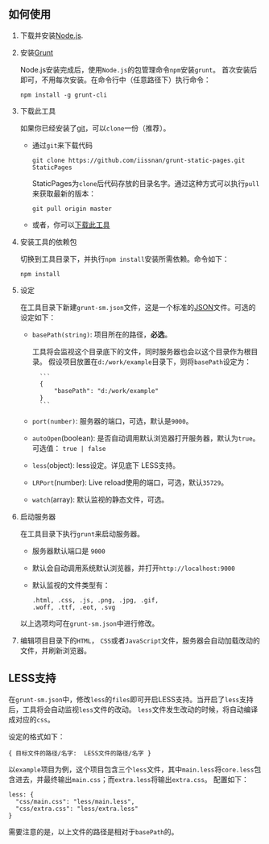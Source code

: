 ## 如何使用

1. 下载并安装[Node.js](http://nodejs.org/download/).
2. 安装[Grunt](http://gruntjs.com/)

    Node.js安装完成后，使用`Node.js`的包管理命令`npm`安装`grunt`。
    首次安装后即可，不用每次安装。在命令行中（任意路径下）执行命令：

    ```
    npm install -g grunt-cli
    ```

3. 下载此工具

    如果你已经安装了[git](http://git-scm.com/)，可以`clone`一份（推荐）。

    * 通过`git`来下载代码

        ```
        git clone https://github.com/iissnan/grunt-static-pages.git StaticPages
        ```

        StaticPages为`clone`后代码存放的目录名字。通过这种方式可以执行`pull`来获取最新的版本：

        ```
        git pull origin master
        ```

    * 或者，你可以[下载此工具](https://github.com/iissnan/grunt-static-pages/archive/master.zip)

4. 安装工具的依赖包

    切换到工具目录下，并执行`npm install`安装所需依赖。命令如下：

    ```
    npm install
    ```

5. 设定

    在工具目录下新建`grunt-sm.json`文件，这是一个标准的[JSON](http://zh.wikipedia.org/wiki/JSON)文件。可选的设定如下：

    - `basePath(string)`: 项目所在的路径，**必选**。

        工具将会监视这个目录底下的文件，同时服务器也会以这个目录作为根目录。
        假设项目放置在`d:/work/example`目录下，则将`basePath`设定为：

            ```
            {
                "basePath": "d:/work/example"
            }
            ```

    - `port(number)`: 服务器的端口，可选，默认是`9000`。

    - `autoOpen`(boolean): 是否自动调用默认浏览器打开服务器，默认为`true`。可选值： `true | false`

    - `less`(object): less设定。详见底下 LESS支持。

    - `LRPort`(number): Live reload使用的端口，可选，默认`35729`。

    - `watch`(array): 默认监视的静态文件，可选。


5. 启动服务器

    在工具目录下执行`grunt`来启动服务器。

    * 服务器默认端口是 `9000`
    * 默认会自动调用系统默认浏览器，并打开`http://localhost:9000`
    * 默认监视的文件类型有：

        ```
        .html, .css, .js, .png, .jpg, .gif,
        .woff, .ttf, .eot, .svg
        ```
        
    以上选项均可在`grunt-sm.json`中进行修改。

6. 编辑项目目录下的`HTML`， `CSS`或者`JavaScript`文件，服务器会自动加载改动的文件，并刷新浏览器。

## LESS支持

在`grunt-sm.json`中，修改`less`的`files`即可开启LESS支持。当开启了`less`支持后，工具将会自动监视`less`文件的改动。
`less`文件发生改动的时候，将自动编译成对应的`css`。

设定的格式如下：

```
{ 目标文件的路径/名字:  LESS文件的路径/名字 }
```

以`example`项目为例，这个项目包含三个`less`文件，其中`main.less`将`core.less`包含进去，并最终输出`main.css`；而`extra.less`将输出`extra.css`。
配置如下：

```
less: {
  "css/main.css": "less/main.less",
  "css/extra.css": "less/extra.less"
}
```

需要注意的是，以上文件的路径是相对于`basePath`的。